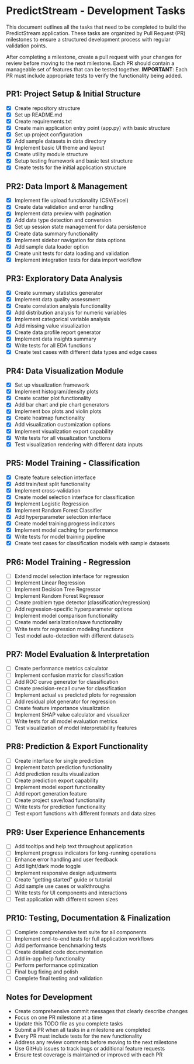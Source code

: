 # PredictStream - Development Tasks

This document outlines all the tasks that need to be completed to build the PredictStream application. These tasks are organized by Pull Request (PR) milestones to ensure a structured development process with regular validation points.

After completing a milestone, create a pull request with your changes for review before moving to the next milestone. Each PR should contain a manageable set of features that can be tested together. **IMPORTANT**: Each PR must include appropriate tests to verify the functionality being added.

## PR1: Project Setup & Initial Structure

- [x] Create repository structure
- [x] Set up README.md
- [x] Create requirements.txt
- [x] Create main application entry point (app.py) with basic structure
- [x] Set up project configuration
- [x] Add sample datasets in data directory
- [x] Implement basic UI theme and layout
- [x] Create utility module structure
- [x] Setup testing framework and basic test structure
- [x] Create tests for the initial application structure

## PR2: Data Import & Management

- [x] Implement file upload functionality (CSV/Excel)
- [x] Create data validation and error handling
- [x] Implement data preview with pagination
- [x] Add data type detection and conversion
- [x] Set up session state management for data persistence
- [x] Create data summary functionality
- [x] Implement sidebar navigation for data options
- [x] Add sample data loader option
- [x] Create unit tests for data loading and validation
- [x] Implement integration tests for data import workflow

## PR3: Exploratory Data Analysis

- [x] Create summary statistics generator
- [x] Implement data quality assessment
- [x] Create correlation analysis functionality
- [x] Add distribution analysis for numeric variables
- [x] Implement categorical variable analysis
- [x] Add missing value visualization
- [x] Create data profile report generator
- [x] Implement data insights summary
- [x] Write tests for all EDA functions
- [x] Create test cases with different data types and edge cases

## PR4: Data Visualization Module

- [x] Set up visualization framework
- [x] Implement histogram/density plots
- [x] Create scatter plot functionality
- [x] Add bar chart and pie chart generators
- [x] Implement box plots and violin plots
- [x] Create heatmap functionality
- [x] Add visualization customization options
- [x] Implement visualization export capability
- [x] Write tests for all visualization functions
- [x] Test visualization rendering with different data inputs

## PR5: Model Training - Classification

- [x] Create feature selection interface
- [x] Add train/test split functionality
- [x] Implement cross-validation
- [x] Create model selection interface for classification
- [x] Implement Logistic Regression
- [x] Implement Random Forest Classifier
- [x] Add hyperparameter selection interface
- [x] Create model training progress indicators
- [x] Implement model caching for performance
- [x] Write tests for model training pipeline
- [x] Create test cases for classification models with sample datasets

## PR6: Model Training - Regression

- [ ] Extend model selection interface for regression
- [ ] Implement Linear Regression
- [ ] Implement Decision Tree Regressor
- [ ] Implement Random Forest Regressor
- [ ] Create problem type detector (classification/regression)
- [ ] Add regression-specific hyperparameter options
- [ ] Implement model comparison functionality
- [ ] Create model serialization/save functionality
- [ ] Write tests for regression modeling functions
- [ ] Test model auto-detection with different datasets

## PR7: Model Evaluation & Interpretation

- [ ] Create performance metrics calculator
- [ ] Implement confusion matrix for classification
- [ ] Add ROC curve generator for classification
- [ ] Create precision-recall curve for classification
- [ ] Implement actual vs predicted plots for regression
- [ ] Add residual plot generator for regression
- [ ] Create feature importance visualization
- [ ] Implement SHAP value calculator and visualizer
- [ ] Write tests for all model evaluation metrics
- [ ] Test visualization of model interpretability features

## PR8: Prediction & Export Functionality

- [ ] Create interface for single prediction
- [ ] Implement batch prediction functionality
- [ ] Add prediction results visualization
- [ ] Create prediction export capability
- [ ] Implement model export functionality
- [ ] Add report generation feature
- [ ] Create project save/load functionality
- [ ] Write tests for prediction functionality
- [ ] Test export functions with different formats and data sizes

## PR9: User Experience Enhancements

- [ ] Add tooltips and help text throughout application
- [ ] Implement progress indicators for long-running operations
- [ ] Enhance error handling and user feedback
- [ ] Add light/dark mode toggle
- [ ] Implement responsive design adjustments
- [ ] Create "getting started" guide or tutorial
- [ ] Add sample use cases or walkthroughs
- [ ] Write tests for UI components and interactions
- [ ] Test application with different screen sizes

## PR10: Testing, Documentation & Finalization

- [ ] Complete comprehensive test suite for all components
- [ ] Implement end-to-end tests for full application workflows
- [ ] Add performance benchmarking tests
- [ ] Create detailed code documentation
- [ ] Add in-app help functionality
- [ ] Perform performance optimization
- [ ] Final bug fixing and polish
- [ ] Complete final testing and validation

## Notes for Development

- Create comprehensive commit messages that clearly describe changes
- Focus on one PR milestone at a time
- Update this TODO file as you complete tasks
- Submit a PR when all tasks in a milestone are completed
- Every PR must include tests for the new functionality
- Address any review comments before moving to the next milestone
- Use GitHub issues to track bugs or additional feature requests
- Ensure test coverage is maintained or improved with each PR